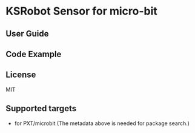 # KSRobot Sensor for micro-bit

## User Guide 

## Code Example 

## License

MIT

## Supported targets

* for PXT/microbit
(The metadata above is needed for package search.)
